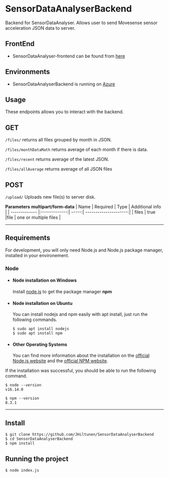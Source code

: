 # SensorDataAnalyserBackend

Backend for SensorDataAnalyser. Allows user to send Movesense sensor acceleration JSON data to server.

## FrontEnd
- SensorDataAnalyser-frontend can be found from [here](https://github.com/JHiltunen/SensorDataAnalyser)

## Environments
- SensorDataAnalyserBackend is running on [Azure](https://sensordataanalyserbackend.azurewebsites.net/)

## Usage
These endpoints allows you to interact with the backend.
## GET
`/files/` returns all files grouped by month in JSON.

`/files/monthDataMath` returns average of each month if there is data.

`/files/recent` returns average of the latest JSON.

`/files/allAverage` returns average of all JSON files

## POST
`/upload/` Uploads new file(s) to server disk.

**Parameters**
**multipart/form-data**
| Name          | Required      | Type  | Additional info       |
| ------------- |:-------------:| -----:| ---------------------:|
| files         | true          |file   | one or multiple files |

---
## Requirements

For development, you will only need Node.js and Node.js package manager, installed in your environement.

### Node
- #### Node installation on Windows
  Install [node.js](https://nodejs.org/en/) to get the package manager **npm**

- #### Node installation on Ubuntu

  You can install nodejs and npm easily with apt install, just run the following commands.

      $ sudo apt install nodejs
      $ sudo apt install npm

- #### Other Operating Systems
  You can find more information about the installation on the [official Node.js website](https://nodejs.org/) and the [official NPM website](https://npmjs.org/).

If the installation was successful, you should be able to run the following command.

    $ node --version
    v16.14.0

    $ npm --version
    8.3.1

---

## Install

    $ git clone https://github.com/JHiltunen/SensorDataAnalyserBackend
    $ cd SensorDataAnalyserBackend
    $ npm install

## Running the project

    $ node index.js
